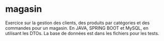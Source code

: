 # magasin
Exercice sur la gestion des clients, des produits par catégories et des commandes pour un magasin. 
En JAVA, SPRING BOOT et MySQL, en utilisant les DTOs.
La base de données est dans les fichiers pour les tests.
